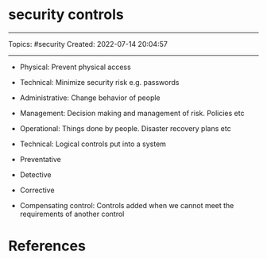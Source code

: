 # security controls
---
Topics: #security
Created: 2022-07-14 20:04:57

---

- Physical: Prevent physical access
- Technical: Minimize security risk e.g. passwords
- Administrative: Change behavior of people

- Management: Decision making and management of risk. Policies etc
- Operational: Things done by people. Disaster recovery plans etc
- Technical: Logical controls put into a system

- Preventative
- Detective
- Corrective

- Compensating control: Controls added when we cannot meet the requirements of another control

# References
